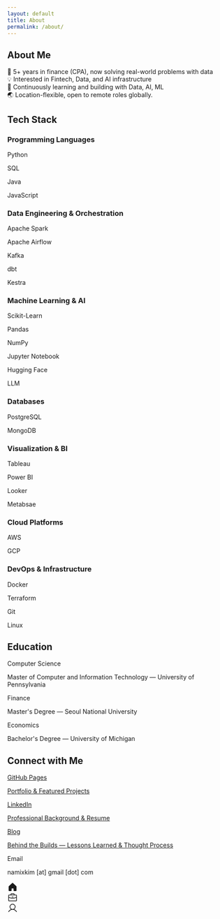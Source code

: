 ```yaml
---
layout: default
title: About
permalink: /about/
---
```


<div class="max-w-2xl mx-auto px-4 sm:px-6 lg:px-8">
<h2 class="text-[#191610] text-[22px] font-bold leading-tight tracking-[-0.015em] px-4 pb-3 pt-5">About Me</h2>
<p class="text-[#191610] text-base font-normal leading-normal pb-3 pt-1 px-4">
  🧩 5+ years in finance (CPA), now solving real-world problems with data<br>
  💡 Interested in Fintech, Data, and AI infrastructure<br>
  🔬 Continuously learning and building with Data, AI, ML<br>
  🌏 Location-flexible, open to remote roles globally.
</p>

<h2 class="text-[#191610] text-[22px] font-bold leading-tight tracking-[-0.015em] px-4 pb-3 pt-5">Tech Stack</h2>
<div class="px-4 pb-2">
  <h3 class="text-[#191610] text-sm font-medium leading-normal pt-2 pb-1">Programming Languages</h3>
  <div class="flex gap-3 flex-wrap pb-2">
    <div class="flex h-8 shrink-0 items-center justify-center gap-x-2 rounded-xl bg-[#f1efe9] pl-4 pr-4"><p class="text-[#191610] text-sm font-medium leading-normal">Python</p></div>
    <div class="flex h-8 shrink-0 items-center justify-center gap-x-2 rounded-xl bg-[#f1efe9] pl-4 pr-4"><p class="text-[#191610] text-sm font-medium leading-normal">SQL</p></div>
    <div class="flex h-8 shrink-0 items-center justify-center gap-x-2 rounded-xl bg-[#f1efe9] pl-4 pr-4"><p class="text-[#191610] text-sm font-medium leading-normal">Java</p></div>
    <div class="flex h-8 shrink-0 items-center justify-center gap-x-2 rounded-xl bg-[#f1efe9] pl-4 pr-4"><p class="text-[#191610] text-sm font-medium leading-normal">JavaScript</p></div>
  </div>
  <h3 class="text-[#191610] text-sm font-medium leading-normal pt-2 pb-1">Data Engineering & Orchestration</h3>
  <div class="flex gap-3 flex-wrap pb-2">
    <div class="flex h-8 shrink-0 items-center justify-center gap-x-2 rounded-xl bg-[#f1efe9] pl-4 pr-4"><p class="text-[#191610] text-sm font-medium leading-normal">Apache Spark</p></div>
    <div class="flex h-8 shrink-0 items-center justify-center gap-x-2 rounded-xl bg-[#f1efe9] pl-4 pr-4"><p class="text-[#191610] text-sm font-medium leading-normal">Apache Airflow</p></div>
    <div class="flex h-8 shrink-0 items-center justify-center gap-x-2 rounded-xl bg-[#f1efe9] pl-4 pr-4"><p class="text-[#191610] text-sm font-medium leading-normal">Kafka</p></div>
    <div class="flex h-8 shrink-0 items-center justify-center gap-x-2 rounded-xl bg-[#f1efe9] pl-4 pr-4"><p class="text-[#191610] text-sm font-medium leading-normal">dbt</p></div>
    <div class="flex h-8 shrink-0 items-center justify-center gap-x-2 rounded-xl bg-[#f1efe9] pl-4 pr-4"><p class="text-[#191610] text-sm font-medium leading-normal">Kestra</p></div>
  </div>
  <h3 class="text-[#191610] text-sm font-medium leading-normal pt-2 pb-1">Machine Learning & AI</h3>
  <div class="flex gap-3 flex-wrap pb-2">
    <div class="flex h-8 shrink-0 items-center justify-center gap-x-2 rounded-xl bg-[#f1efe9] pl-4 pr-4"><p class="text-[#191610] text-sm font-medium leading-normal">Scikit-Learn</p></div>
    <div class="flex h-8 shrink-0 items-center justify-center gap-x-2 rounded-xl bg-[#f1efe9] pl-4 pr-4"><p class="text-[#191610] text-sm font-medium leading-normal">Pandas</p></div>
    <div class="flex h-8 shrink-0 items-center justify-center gap-x-2 rounded-xl bg-[#f1efe9] pl-4 pr-4"><p class="text-[#191610] text-sm font-medium leading-normal">NumPy</p></div>
    <div class="flex h-8 shrink-0 items-center justify-center gap-x-2 rounded-xl bg-[#f1efe9] pl-4 pr-4"><p class="text-[#191610] text-sm font-medium leading-normal">Jupyter Notebook</p></div>
    <div class="flex h-8 shrink-0 items-center justify-center gap-x-2 rounded-xl bg-[#f1efe9] pl-4 pr-4"><p class="text-[#191610] text-sm font-medium leading-normal">Hugging Face</p></div>
    <div class="flex h-8 shrink-0 items-center justify-center gap-x-2 rounded-xl bg-[#f1efe9] pl-4 pr-4"><p class="text-[#191610] text-sm font-medium leading-normal">LLM</p></div>
  </div>
  <h3 class="text-[#191610] text-sm font-medium leading-normal pt-2 pb-1">Databases</h3>
  <div class="flex gap-3 flex-wrap pb-2">
    <div class="flex h-8 shrink-0 items-center justify-center gap-x-2 rounded-xl bg-[#f1efe9] pl-4 pr-4"><p class="text-[#191610] text-sm font-medium leading-normal">PostgreSQL</p></div>
    <div class="flex h-8 shrink-0 items-center justify-center gap-x-2 rounded-xl bg-[#f1efe9] pl-4 pr-4"><p class="text-[#191610] text-sm font-medium leading-normal">MongoDB</p></div>
  </div>
  <h3 class="text-[#191610] text-sm font-medium leading-normal pt-2 pb-1">Visualization & BI</h3>
  <div class="flex gap-3 flex-wrap pb-2">
    <div class="flex h-8 shrink-0 items-center justify-center gap-x-2 rounded-xl bg-[#f1efe9] pl-4 pr-4"><p class="text-[#191610] text-sm font-medium leading-normal">Tableau</p></div>
    <div class="flex h-8 shrink-0 items-center justify-center gap-x-2 rounded-xl bg-[#f1efe9] pl-4 pr-4"><p class="text-[#191610] text-sm font-medium leading-normal">Power BI</p></div>
    <div class="flex h-8 shrink-0 items-center justify-center gap-x-2 rounded-xl bg-[#f1efe9] pl-4 pr-4"><p class="text-[#191610] text-sm font-medium leading-normal">Looker</p></div>
    <div class="flex h-8 shrink-0 items-center justify-center gap-x-2 rounded-xl bg-[#f1efe9] pl-4 pr-4"><p class="text-[#191610] text-sm font-medium leading-normal">Metabsae</p></div>
  </div>
  <h3 class="text-[#191610] text-sm font-medium leading-normal pt-2 pb-1">Cloud Platforms</h3>
  <div class="flex gap-3 flex-wrap pb-2">
    <div class="flex h-8 shrink-0 items-center justify-center gap-x-2 rounded-xl bg-[#f1efe9] pl-4 pr-4"><p class="text-[#191610] text-sm font-medium leading-normal">AWS</p></div>
    <div class="flex h-8 shrink-0 items-center justify-center gap-x-2 rounded-xl bg-[#f1efe9] pl-4 pr-4"><p class="text-[#191610] text-sm font-medium leading-normal">GCP</p></div>
  </div>
  <h3 class="text-[#191610] text-sm font-medium leading-normal pt-2 pb-1">DevOps & Infrastructure</h3>
  <div class="flex gap-3 flex-wrap pb-2">
    <div class="flex h-8 shrink-0 items-center justify-center gap-x-2 rounded-xl bg-[#f1efe9] pl-4 pr-4"><p class="text-[#191610] text-sm font-medium leading-normal">Docker</p></div>
    <div class="flex h-8 shrink-0 items-center justify-center gap-x-2 rounded-xl bg-[#f1efe9] pl-4 pr-4"><p class="text-[#191610] text-sm font-medium leading-normal">Terraform</p></div>
    <div class="flex h-8 shrink-0 items-center justify-center gap-x-2 rounded-xl bg-[#f1efe9] pl-4 pr-4"><p class="text-[#191610] text-sm font-medium leading-normal">Git</p></div>
    <div class="flex h-8 shrink-0 items-center justify-center gap-x-2 rounded-xl bg-[#f1efe9] pl-4 pr-4"><p class="text-[#191610] text-sm font-medium leading-normal">Linux</p></div>
  </div>
</div>

<h2 class="text-[#191610] text-[22px] font-bold leading-tight tracking-[-0.015em] px-4 pb-3 pt-5">Education</h2>
<div class="flex items-center gap-4 bg-[#fbfaf9] px-4 min-h-[72px] py-2 justify-between">
  <div class="flex flex-col justify-center">
    <p class="text-[#191610] text-base font-medium leading-normal line-clamp-1">Computer Science</p>
    <p class="text-[#8c7f5a] text-sm font-normal leading-normal line-clamp-2">Master of Computer and Information Technology — University of Pennsylvania</p>
  </div>
</div>
<div class="flex items-center gap-4 bg-[#fbfaf9] px-4 min-h-[72px] py-2 justify-between">
  <div class="flex flex-col justify-center">
    <p class="text-[#191610] text-base font-medium leading-normal line-clamp-1">Finance</p>
    <p class="text-[#8c7f5a] text-sm font-normal leading-normal line-clamp-2">Master's Degree — Seoul National University</p>
  </div>
</div>
<div class="flex items-center gap-4 bg-[#fbfaf9] px-4 min-h-[72px] py-2 justify-between">
  <div class="flex flex-col justify-center">
    <p class="text-[#191610] text-base font-medium leading-normal line-clamp-1">Economics</p>
    <p class="text-[#8c7f5a] text-sm font-normal leading-normal line-clamp-2">Bachelor's Degree — University of Michigan</p>
  </div>
</div>


<h2 class="text-[#191610] text-[22px] font-bold leading-tight tracking-[-0.015em] px-4 pb-3 pt-5">Connect with Me</h2>
<div class="flex items-center gap-4 bg-[#fbfaf9] px-4 min-h-[72px] py-2 justify-between">
  <div class="flex flex-col justify-center">
    <p class="text-[#191610] text-base font-medium leading-normal line-clamp-1"><a href="https://namikimlab.github.io/" class="hover:underline" target="_blank" rel="noopener">GitHub Pages</a></p>
    <p class="text-[#8c7f5a] text-sm font-normal leading-normal line-clamp-2"><a href="https://namikimlab.github.io/" class="hover:underline" target="_blank" rel="noopener">Portfolio & Featured Projects</a></p>
  </div>
</div>
<div class="flex items-center gap-4 bg-[#fbfaf9] px-4 min-h-[72px] py-2 justify-between">
  <div class="flex flex-col justify-center">
    <p class="text-[#191610] text-base font-medium leading-normal line-clamp-1"><a href="https://www.linkedin.com/in/namixkim/" class="hover:underline" target="_blank" rel="noopener">LinkedIn</a></p>
    <p class="text-[#8c7f5a] text-sm font-normal leading-normal line-clamp-2"><a href="https://www.linkedin.com/in/namixkim/" class="hover:underline" target="_blank" rel="noopener">Professional Background & Resume</a></p>
  </div>
</div>
<div class="flex items-center gap-4 bg-[#fbfaf9] px-4 min-h-[72px] py-2 justify-between">
  <div class="flex flex-col justify-center">
    <p class="text-[#191610] text-base font-medium leading-normal line-clamp-1"><a href="https://namixkim.com/" class="hover:underline" target="_blank" rel="noopener">Blog</a></p>
    <p class="text-[#8c7f5a] text-sm font-normal leading-normal line-clamp-2"><a href="https://en.namixkim.com/" class="hover:underline" target="_blank" rel="noopener">Behind the Builds — Lessons Learned & Thought Process</a></p>
  </div>
</div>
<div class="flex items-center gap-4 bg-[#fbfaf9] px-4 min-h-[72px] py-2 justify-between">
  <div class="flex flex-col justify-center">
    <p class="text-[#191610] text-base font-medium leading-normal line-clamp-1">Email</p>
    <p class="text-[#8c7f5a] text-sm font-normal leading-normal line-clamp-2">namixkim [at] gmail [dot] com</p>
  </div>
</div>
</div>

<div class="h-20"></div>

<div class="fixed bottom-0 left-0 right-0">
  <div class="flex gap-2 border-t border-[#f1efe9] bg-[#fbfaf9] px-4 pb-3 pt-2">
    <a class="flex flex-1 flex-col items-center justify-end gap-1 text-[#8c7f5a]" href="/">
      <div class="text-[#8c7f5a] flex h-8 items-center justify-center">
        <svg xmlns="http://www.w3.org/2000/svg" width="24px" height="24px" fill="currentColor" viewBox="0 0 256 256">
          <path d="M224,115.55V208a16,16,0,0,1-16,16H168a16,16,0,0,1-16-16V168a8,8,0,0,0-8-8H112a8,8,0,0,0-8,8v40a16,16,0,0,1-16,16H48a16,16,0,0,1-16-16V115.55a16,16,0,0,1,5.17-11.78l80-75.48.11-.11a16,16,0,0,1,21.53,0,1.14,1.14,0,0,0,.11.11l80,75.48A16,16,0,0,1,224,115.55Z"></path>
        </svg>
      </div>
    </a>
    <a class="flex flex-1 flex-col items-center justify-end gap-1 text-[#8c7f5a]" href="/projects">
      <div class="text-[#8c7f5a] flex h-8 items-center justify-center">
        <svg xmlns="http://www.w3.org/2000/svg" width="24px" height="24px" fill="currentColor" viewBox="0 0 256 256">
          <path d="M216,56H176V48a24,24,0,0,0-24-24H104A24,24,0,0,0,80,48v8H40A16,16,0,0,0,24,72V200a16,16,0,0,0,16,16H216a16,16,0,0,0,16-16V72A16,16,0,0,0,216,56ZM96,48a8,8,0,0,1,8-8h48a8,8,0,0,1,8,8v8H96ZM216,72v41.61A184,184,0,0,1,128,136a184.07,184.07,0,0,1-88-22.38V72Zm0,128H40V131.64A200.19,200.19,0,0,0,128,152a200.25,200.25,0,0,0,88-20.37V200ZM104,112a8,8,0,0,1,8-8h32a8,8,0,0,1,0,16H112A8,8,0,0,1,104,112Z"></path>
        </svg>
      </div>
    </a>
    <a class="flex flex-1 flex-col items-center justify-end gap-1 text-[#191610]" href="/about">
      <div class="text-[#191610] flex h-8 items-center justify-center">
        <svg xmlns="http://www.w3.org/2000/svg" width="24px" height="24px" fill="currentColor" viewBox="0 0 256 256">
          <path d="M230.92,212c-15.23-26.33-38.7-45.21-66.09-54.16a72,72,0,1,0-73.66,0C63.78,166.78,40.31,185.66,25.08,212a8,8,0,1,0,13.85,8c18.84-32.56,52.14-52,89.07-52s70.23,19.44,89.07,52a8,8,0,1,0,13.85-8ZM72,96a56,56,0,1,1,56,56A56.06,56.06,0,0,1,72,96Z"></path>
        </svg>
      </div>
    </a>
  </div>
  <div class="h-5 bg-[#fbfaf9]"></div>
</div> 